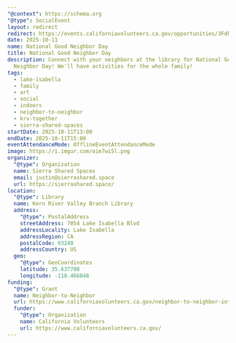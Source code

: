 ```yaml
---
"@context": https://schema.org
"@type": SocialEvent
layout: redirect
redirect: https://events.californiavolunteers.ca.gov/opportunities/3Fdkk0sQly
date: 2025-10-11
name: National Good Neighbor Day
title: National Good Neighbor Day
description: Connect with your neighbors at the library for National Good
  Neighbor Day! We'll have activities for the whole family!
tags:
  - lake-isabella
  - family
  - art
  - social
  - indoors
  - neighbor-to-neighbor
  - krv-together
  - sierra-shared-spaces
startDate: 2025-10-11T13:00
endDate: 2025-10-11T15:00
eventAttendanceMode: OfflineEventAttendanceMode
image: https://i.imgur.com/oie7wi5l.png
organizer:
  "@type": Organization
  name: Sierra Shared Spaces
  email: justin@sierrashared.space
  url: https://sierrashared.space/
location:
  "@type": Library
  name: Kern River Valley Branch Library
  address:
    "@type": PostalAddress
    streetAddress: 7054 Lake Isabella Blvd
    addressLocality: Lake Isabella
    addressRegion: CA
    postalCode: 93240
    addressCountry: US
  geo:
    "@type": GeoCoordinates
    latitude: 35.637708
    longitude: -118.466848
funding:
  "@type": Grant
  name: Neighbor-to-Neighbor
  url: https://www.californiavolunteers.ca.gov/neighbor-to-neighbor-interest/
  funder:
    "@type": Organization
    name: California Volunteers
    url: https://www.californiavolunteers.ca.gov/
---
```

